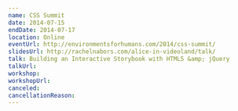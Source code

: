 ```yaml
---
name: CSS Summit
date: 2014-07-15
endDate: 2014-07-17
location: Online
eventUrl: http://environmentsforhumans.com/2014/css-summit/
slidesUrl: http://rachelnabors.com/alice-in-videoland/talk/
talk: Building an Interactive Storybook with HTML5 &amp; jQuery
talkUrl:
workshop:
workshopUrl:
canceled:
cancellationReason:
---
```

